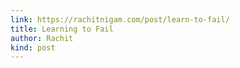 ```yaml
---
link: https://rachitnigam.com/post/learn-to-fail/
title: Learning to Fail
author: Rachit
kind: post
---
```

